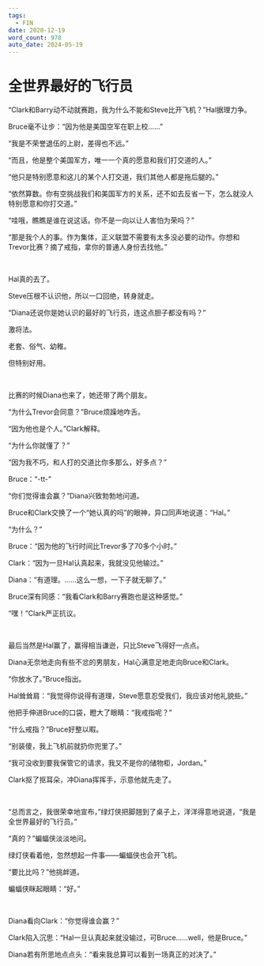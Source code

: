 ```yaml
---
tags:
  - FIN
date: 2020-12-19
word_count: 978
auto_date: 2024-05-19
---
```


# 全世界最好的飞行员

“Clark和Barry动不动就赛跑，我为什么不能和Steve比开飞机？”Hal据理力争。

Bruce毫不让步：“因为他是美国空军在职上校……”

“我是不荣誉退伍的上尉，差得也不远。”

“而且，他是整个美国军方，唯一一个真的愿意和我们打交道的人。”

“他只是特别愿意和这儿的某个人打交道，我们其他人都是拖后腿的。”

“依然算数。你有空挑战我们和美国军方的关系，还不如去反省一下，怎么就没人特别愿意和你打交道。”

“哇哦，瞧瞧是谁在说这话。你不是一向以让人害怕为荣吗？”

“那是我个人的事。作为集体，正义联盟不需要有太多没必要的动作。你想和Trevor比赛？摘了戒指，拿你的普通人身份去找他。”

<br>

Hal真的去了。

Steve压根不认识他，所以一口回绝，转身就走。

“Diana还说你是她认识的最好的飞行员，连这点胆子都没有吗？”

激将法。

老套、俗气、幼稚。

但特别好用。

<br>

比赛的时候Diana也来了，她还带了两个朋友。

“为什么Trevor会同意？”Bruce烦躁地咋舌。

“因为他也是个人。”Clark解释。

“为什么你就懂了？”

“因为我不巧，和人打的交道比你多那么，好多点？”

Bruce：“-tt-”

“你们觉得谁会赢？”Diana兴致勃勃地问道。

Bruce和Clark交换了一个“她认真的吗”的眼神，异口同声地说道：“Hal。”

“为什么？”

Bruce：“因为他的飞行时间比Trevor多了70多个小时。”

Clark：“因为一旦Hal认真起来，我就没见他输过。”

Diana：“有道理。……这么一想，一下子就无聊了。”

Bruce深有同感：“我看Clark和Barry赛跑也是这种感觉。”

“嘿！”Clark严正抗议。

<br>

最后当然是Hal赢了，赢得相当谦逊，只比Steve飞得好一点点。

Diana无奈地走向有些不忿的男朋友，Hal心满意足地走向Bruce和Clark。

“你放水了。”Bruce指出。

Hal耸耸肩：“我觉得你说得有道理，Steve愿意忍受我们，我应该对他礼貌些。”

他把手伸进Bruce的口袋，瞪大了眼睛：“我戒指呢？”

“什么戒指？”Bruce好整以暇。

“别装傻，我上飞机前就扔你兜里了。”

“我可没收到要我保管它的请求，我又不是你的储物柜，Jordan。”

Clark抠了抠耳朵，冲Diana挥挥手，示意他就先走了。

<br>

“总而言之，我很荣幸地宣布，”绿灯侠把脚翘到了桌子上，洋洋得意地说道，“我是全世界最好的飞行员。”

“真的？”蝙蝠侠淡淡地问。

绿灯侠看着他，忽然想起一件事——蝙蝠侠也会开飞机。

“要比比吗？”他挑衅道。

蝙蝠侠眯起眼睛：“好。”

<br>

Diana看向Clark：“你觉得谁会赢？”

Clark陷入沉思：“Hal一旦认真起来就没输过，可Bruce……well，他是Bruce。”

Diana若有所思地点点头：“看来我总算可以看到一场真正的对决了。”
